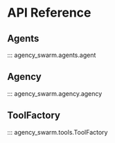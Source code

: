 # API Reference

## Agents

::: agency_swarm.agents.agent

## Agency

::: agency_swarm.agency.agency

## ToolFactory

::: agency_swarm.tools.ToolFactory 